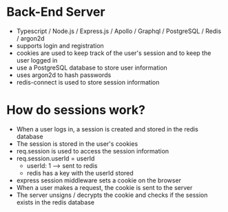 # Back-End Server #
-  Typescript / Node.js / Express.js / Apollo / Graphql / PostgreSQL / Redis / argon2d 
- supports login and registration
- cookies are used to keep track of the user's session and to keep the user logged in
- use a PostgreSQL database to store user information
- uses argon2d to hash passwords
- redis-connect is used to store session information 


# How do sessions work? #
- When a user logs in, a session is created and stored in the redis database
- The session is stored in the user's cookies
- req.session is used to access the session information
- req.session.userId = userId
  - userId: 1 --> sent to redis
  - redis has a key with the userId stored
- express session middleware sets a cookie on the browser 
- When a user makes a request, the cookie is sent to the server
- The server unsigns / decrypts the cookie and checks if the session exists in the redis database 